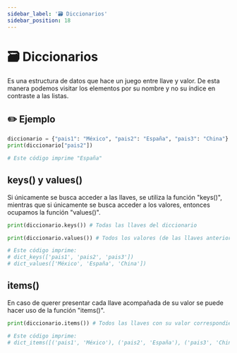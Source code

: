 ```yaml
---
sidebar_label: '🗃️ Diccionarios'
sidebar_position: 18
---
```


# 🗃️ Diccionarios

Es una estructura de datos que hace un juego entre llave y valor. De esta manera podemos visitar los elementos por su nombre y no su índice en contraste a las listas.

## ✏️ Ejemplo

```python title="Ejemplo de un diccionario"
diccionario = {"pais1": "México", "pais2": "España", "pais3": "China"}
print(diccionario["pais2"])

# Este código imprime "España"
```

## keys() y values()

Si únicamente se busca acceder a las llaves, se utiliza la función "keys()", mientras que si únicamente se busca acceder a los valores, entonces ocupamos la función "values()".

```python title="Ejemplo de las funciones keys() y values()"
print(diccionario.keys()) # Todas las llaves del diccionario

print(diccionario.values()) # Todos los valores (de las llaves anteriores) del diccionario

# Este código imprime:
# dict_keys(['pais1', 'pais2', 'pais3'])
# dict_values(['México', 'España', 'China'])
```

## items()

En caso de querer presentar cada llave acompañada de su valor se puede hacer uso de la función "items()".

```python title="Ejemplo de la función items()"
print(diccionario.items()) # Todos las llaves con su valor correspondiente

# Este código imprime:
# dict_items([('pais1', 'México'), ('pais2', 'España'), ('pais3', 'China')])
```
